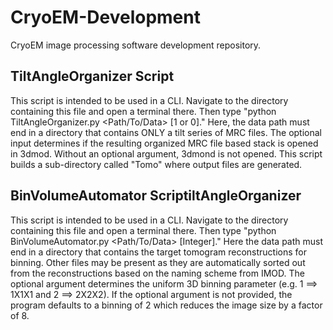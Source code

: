 # CryoEM-Development
CryoEM image processing software development repository.

## TiltAngleOrganizer Script
This script is intended to be used in a CLI. Navigate to the directory containing this file and open a terminal there. Then type "python TiltAngleOrganizer.py <Path/To/Data> [1 or 0]." Here, the data path must end in a directory that contains ONLY a tilt series of MRC files. The optional input determines if the resulting organized MRC file based stack is opened in 3dmod. Without an optional argument, 3dmond is not opened. This script builds a sub-directory called "Tomo" where output files are generated.

## BinVolumeAutomator ScriptiltAngleOrganizer
This script is intended to be used in a CLI. Navigate to the directory containing this file and open a terminal there. Then type "python BinVolumeAutomator.py <Path/To/Data> [Integer]." Here the data path must end in a directory that contains the target tomogram reconstructions for binning. Other files may be present as they are automatically sorted out from the reconstructions based on the naming scheme from IMOD. The optional argument determines the uniform 3D binning parameter (e.g. 1 ==> 1X1X1 and 2 ==> 2X2X2). If the optional argument is not provided, the program defaults to a binning of 2 which reduces the image size by a factor of 8.
